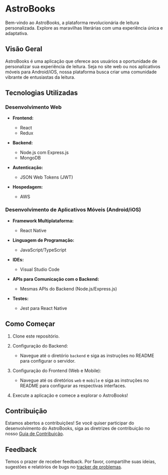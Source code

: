 # AstroBooks

Bem-vindo ao AstroBooks, a plataforma revolucionária de leitura personalizada. Explore as maravilhas literárias com uma experiência única e adaptativa.

## Visão Geral

AstroBooks é uma aplicação que oferece aos usuários a oportunidade de personalizar sua experiência de leitura. Seja no site web ou nos aplicativos móveis para Android/iOS, nossa plataforma busca criar uma comunidade vibrante de entusiastas da leitura.

## Tecnologias Utilizadas

### Desenvolvimento Web

- **Frontend:**
  - React
  - Redux

- **Backend:**
  - Node.js com Express.js
  - MongoDB

- **Autenticação:**
  - JSON Web Tokens (JWT)

- **Hospedagem:**
  - AWS

### Desenvolvimento de Aplicativos Móveis (Android/iOS)

- **Framework Multiplataforma:**
  - React Native

- **Linguagem de Programação:**
  - JavaScript/TypeScript

- **IDEs:**
  - Visual Studio Code

- **APIs para Comunicação com o Backend:**
  - Mesmas APIs do Backend (Node.js/Express.js)

- **Testes:**
  - Jest para React Native

## Como Começar

1. Clone este repositório.

2. Configuração do Backend:
   - Navegue até o diretório `backend` e siga as instruções no README para configurar o servidor.

3. Configuração do Frontend (Web e Mobile):
   - Navegue até os diretórios `web` e `mobile` e siga as instruções no README para configurar as respectivas interfaces.

4. Execute a aplicação e comece a explorar o AstroBooks!

## Contribuição

Estamos abertos a contribuições! Se você quiser participar do desenvolvimento do AstroBooks, siga as diretrizes de contribuição no nosso [Guia de Contribuição](CONTRIBUTING.md).

## Feedback

Temos o prazer de receber feedback. Por favor, compartilhe suas ideias, sugestões e relatórios de bugs no [tracker de problemas](https://github.com/itsmewall/AstroBooks/issues).
